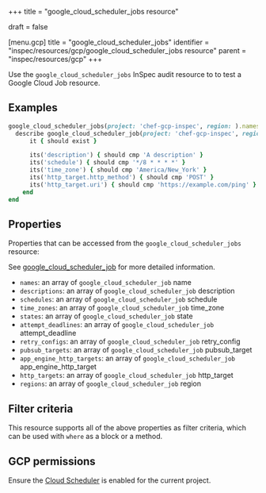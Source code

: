 +++
title = "google_cloud_scheduler_jobs resource"

draft = false


[menu.gcp]
title = "google_cloud_scheduler_jobs"
identifier = "inspec/resources/gcp/google_cloud_scheduler_jobs resource"
parent = "inspec/resources/gcp"
+++

Use the `google_cloud_scheduler_jobs` InSpec audit resource to to test a Google Cloud Job resource.

## Examples

```ruby
google_cloud_scheduler_jobs(project: 'chef-gcp-inspec', region: ).names.each do |name|
  describe google_cloud_scheduler_job(project: 'chef-gcp-inspec', region: us-central1, name: name) do
	  it { should exist }

	  its('description') { should cmp 'A description' }
	  its('schedule') { should cmp '*/8 * * * *' }
	  its('time_zone') { should cmp 'America/New_York' }
	  its('http_target.http_method') { should cmp 'POST' }
	  its('http_target.uri') { should cmp 'https://example.com/ping' }
	end
end
```

## Properties

Properties that can be accessed from the `google_cloud_scheduler_jobs` resource:

See [google_cloud_scheduler_job](google_cloud_scheduler_job) for more detailed information.

  * `names`: an array of `google_cloud_scheduler_job` name
  * `descriptions`: an array of `google_cloud_scheduler_job` description
  * `schedules`: an array of `google_cloud_scheduler_job` schedule
  * `time_zones`: an array of `google_cloud_scheduler_job` time_zone
  * `states`: an array of `google_cloud_scheduler_job` state
  * `attempt_deadlines`: an array of `google_cloud_scheduler_job` attempt_deadline
  * `retry_configs`: an array of `google_cloud_scheduler_job` retry_config
  * `pubsub_targets`: an array of `google_cloud_scheduler_job` pubsub_target
  * `app_engine_http_targets`: an array of `google_cloud_scheduler_job` app_engine_http_target
  * `http_targets`: an array of `google_cloud_scheduler_job` http_target
  * `regions`: an array of `google_cloud_scheduler_job` region

## Filter criteria

This resource supports all of the above properties as filter criteria, which can be used
with `where` as a block or a method.

## GCP permissions

Ensure the [Cloud Scheduler](https://console.cloud.google.com/apis/library/cloudscheduler.googleapis.com/) is enabled for the current project.
